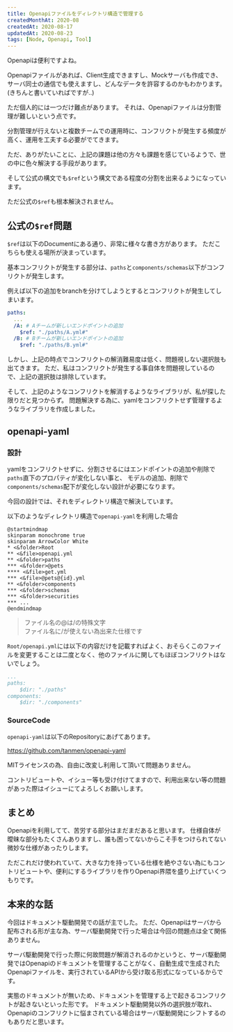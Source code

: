 ```yaml
---
title: Openapiファイルをディレクトリ構造で管理する
createdMonthAt: 2020-08
createdAt: 2020-08-17
updatedAt: 2020-08-23
tags: [Node, Openapi, Tool]
---
```

Openapiは便利ですよね。

Openapiファイルがあれば、Client生成できますし、Mockサーバも作成でき、サーバ同士の通信でも使えますし、どんなデータを許容するのかもわかります。(きちんと書いていればですが..)

ただ個人的には一つだけ難点があります。
それは、Openapiファイルは分割管理が難しいという点です。

分割管理が行えないと複数チームでの運用時に、コンフリクトが発生する頻度が高く、運用を工夫する必要がでてきます。

ただ、ありがたいことに、上記の課題は他の方々も課題を感じているようで、世の中に色々解決する手段があります。

そして公式の構文でも`$ref`という構文である程度の分割を出来るようになっています。

ただ公式の`$ref`も根本解決されません。

## 公式の`$ref`問題
`$ref`は以下のDocumentにある通り、非常に様々な書き方があります。
ただこちらも使える場所が決まっています。

基本コンフリクトが発生する部分は、`paths`と`components/schemas`以下がコンフリクトが発生します。

例えば以下の追加をbranchを分けてしようとするとコンフリクトが発生してしまいます。
```yaml
paths:
  ...
  /A: # Aチームが新しいエンドポイントの追加
    $ref: "./paths/A.yml#"
  /B: # Bチームが新しいエンドポイントの追加
    $ref: "./paths/B.yml#"
```

しかし、上記の時点でコンフリクトの解消難易度は低く、問題視しない選択肢も出てきます。
ただ、私はコンフリクトが発生する事自体を問題視しているので、上記の選択肢は排除しています。

そして、上記のようなコンフリクトを解消するようなライブラリが、私が探した限りだと見つからず。
問題解決する為に、yamlをコンフリクトせず管理するようなライブラリを作成しました。

## openapi-yaml
### 設計
yamlをコンフリクトせずに、分割させるにはエンドポイントの追加や削除で`paths`直下のプロパティが変化しない事と、
モデルの追加、削除で`components/schemas`配下が変化しない設計が必要になります。

今回の設計では、それをディレクトリ構造で解決しています。

以下のようなディレクトリ構造で`openapi-yaml`を利用した場合

```plantuml
@startmindmap
skinparam monochrome true
skinparam ArrowColor White
* <&folder>Root
** <&file>openapi.yml
** <&folder>paths
*** <&folder>@pets
**** <&file>get.yml
*** <&file>@pets@{id}.yml
** <&folder>components
*** <&folder>schemas
*** <&folder>securities
*** ...
@endmindmap
```
>ファイル名の@は/の特殊文字<br/>
>ファイル名に/が使えない為出来た仕様です

`Root/openapi.yml`には以下の内容だけを記載すればよく、おそらくこのファイルを変更することは二度となく、他のファイルに関してもほぼコンフリクトはないでしょう。
```yaml:title=openapi.yml
...
paths:
    $dir: "./paths"
components:
    $dir: "./components"
```

### SourceCode
`openapi-yaml`は以下のRepositoryにあげてあります。

https://github.com/tanmen/openapi-yaml

MITライセンスの為、自由に改変し利用して頂いて問題ありません。

コントリビュートや、イシュー等も受け付けてますので、利用出来ない等の問題があった際はイシューにてよろしくお願いします。

## まとめ
Openapiを利用してて、苦労する部分はまだまだあると思います。
仕様自体が曖昧な部分もたくさんありますし、誰も困ってないからこそ手をつけられてない微妙な仕様があったりします。

ただこれだけ使われていて、大きな力を持っている仕様を絶やさない為にもコントリビュートや、便利にするライブラリを作りOpenapi界隈を盛り上げていくつもりです。

## 本来的な話
今回はドキュメント駆動開発での話が主でした。
ただ、Openapiはサーバから配布される形が主な為、サーバ駆動開発で行った場合は今回の問題点は全て関係ありません。

サーバ駆動開発で行った際に何故問題が解消されるのかというと、サーバ駆動開発ではOpenapiのドキュメントを管理することがなく、自動生成で生成されたOpenapiファイルを、実行されているAPIから受け取る形式になっているからです。

実態のドキュメントが無いため、ドキュメントを管理する上で起きるコンフリクトが起きないといった形です。
ドキュメント駆動開発以外の選択肢が取れ、Openapiのコンフリクトに悩まされている場合はサーバ駆動開発にシフトするのもありだと思います。
